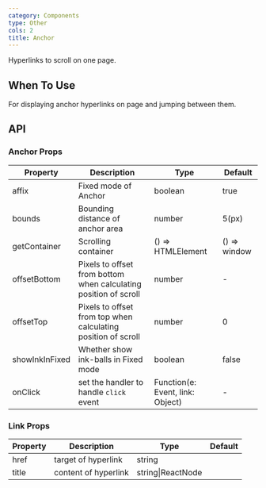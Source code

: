 ```yaml
---
category: Components
type: Other
cols: 2
title: Anchor
---
```


Hyperlinks to scroll on one page.

## When To Use

For displaying anchor hyperlinks on page and jumping between them.

## API

### Anchor Props

| Property | Description | Type | Default |
| --- | --- | --- | --- |
| affix | Fixed mode of Anchor | boolean | true |
| bounds | Bounding distance of anchor area | number | 5(px) |
| getContainer | Scrolling container | () => HTMLElement | () => window |
| offsetBottom | Pixels to offset from bottom when calculating position of scroll | number | - |
| offsetTop | Pixels to offset from top when calculating position of scroll | number | 0 |
| showInkInFixed | Whether show ink-balls in Fixed mode | boolean | false |
| onClick | set the handler to handle `click` event | Function(e: Event, link: Object) | - |

### Link Props

| Property | Description          | Type              | Default |
| -------- | -------------------- | ----------------- | ------- |
| href     | target of hyperlink  | string            |         |
| title    | content of hyperlink | string\|ReactNode |         |
